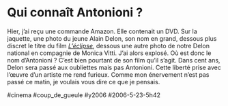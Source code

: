 # Qui connaît Antonioni ?

Hier, j’ai reçu une commande Amazon. Elle contenait un DVD. Sur la jaquette, une photo du jeune Alain Delon, son nom en grand, dessous plus discret le titre du film [*L’éclipse*](http://www.amazon.fr/exec/obidos/ASIN/B0007XT524/qid=1148362169/sr=8-1/ref=sr_8_xs_ap_i1_xgl/402-5334915-1934535), dessous une autre photo de notre Delon national en compagnie de Monica Vitti. J’ai alors explosé. Où est donc le nom d’Antonioni ? C’est bien pourtant de son film qu’il s’agit. Dans cent ans, Delon sera passé aux oubliettes mais pas Antonioni. Cette liberté prise avec l’œuvre d’un artiste me rend furieux. Comme mon énervement n’est pas passé ce matin, je voulais vous dire ce que je pensais.

#cinema #coup_de_gueule #y2006 #2006-5-23-5h42
